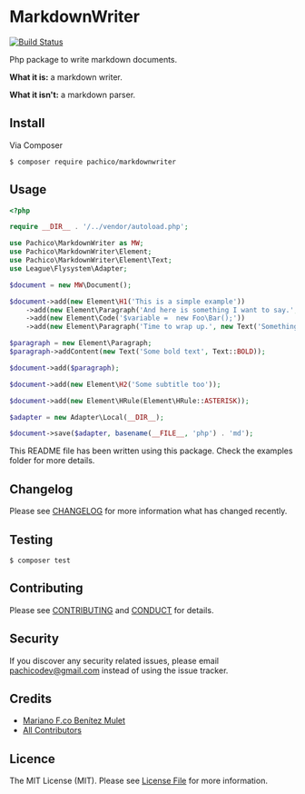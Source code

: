 # MarkdownWriter

[![Build Status](https://travis-ci.org/pachico/markdownwriter.svg?branch=master)](https://travis-ci.org/pachico/markdownwriter "Markdown Writer")

Php package to write markdown documents.

**What it is:** a markdown writer.

**What it isn't:** a markdown parser.

## Install

Via Composer


```
$ composer require pachico/markdownwriter
```

## Usage


```php
<?php

require __DIR__ . '/../vendor/autoload.php';

use Pachico\MarkdownWriter as MW;
use Pachico\MarkdownWriter\Element;
use Pachico\MarkdownWriter\Element\Text;
use League\Flysystem\Adapter;

$document = new MW\Document();

$document->add(new Element\H1('This is a simple example'))
    ->add(new Element\Paragraph('And here is something I want to say.', 'And something more.'))
    ->add(new Element\Code('$variable =  new Foo\Bar();'))
    ->add(new Element\Paragraph('Time to wrap up.', new Text('Something italic', Text::ITALIC)));

$paragraph = new Element\Paragraph;
$paragraph->addContent(new Text('Some bold text', Text::BOLD));

$document->add($paragraph);

$document->add(new Element\H2('Some subtitle too'));

$document->add(new Element\HRule(Element\HRule::ASTERISK));

$adapter = new Adapter\Local(__DIR__);

$document->save($adapter, basename(__FILE__, 'php') . 'md');

```

This README file has been written using this package. Check the examples folder for more details.

## Changelog

Please see  [CHANGELOG](CHANGELOG.md) for more information what has changed recently.

## Testing


```
$ composer test
```

## Contributing

Please see  [CONTRIBUTING](CONTRIBUTING.md) and  [CONDUCT](CONDUCT.md) for details.

## Security

If you discover any security related issues, please email pachicodev@gmail.com instead of using the issue tracker.

## Credits

* [Mariano F.co Benítez Mulet](https://github.com/pachico)
* [All Contributors](link-contributors)

## Licence

The MIT License (MIT). Please see  [License File](LICENSE.md) for more information.

